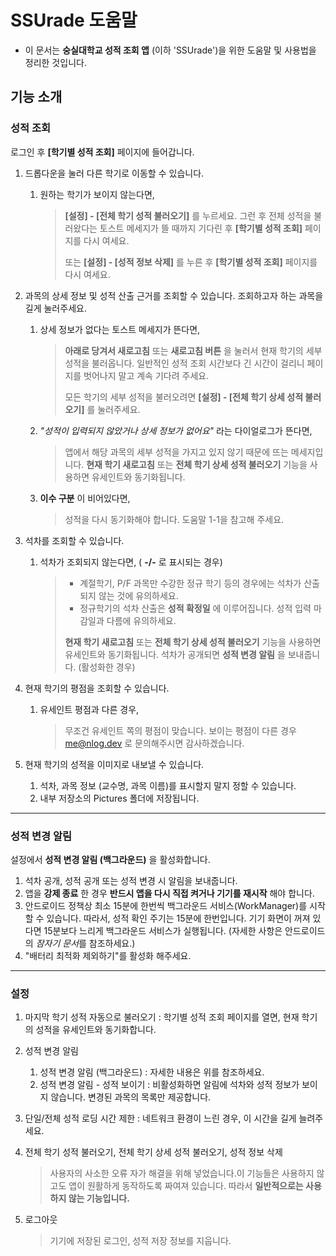 # SSUrade 도움말

* 이 문서는 **숭실대학교 성적 조회 앱** (이하 'SSUrade')을 위한 도움말 및 사용법을 정리한 것입니다.

## 기능 소개

### 성적 조회

로그인 후 **[학기별 성적 조회]** 페이지에 들어갑니다.

1. 드롭다운을 눌러 다른 학기로 이동할 수 있습니다.

    1. 원하는 학기가 보이지 않는다면,

        > **[설정] - [전체 학기 성적 불러오기]** 를 누르세요. 그런 후 전체 성적을 불러왔다는 토스트 메세지가 뜰 때까지 기다린 후 **[학기별 성적 조회]** 페이지를 다시 여세요.
        >
        > 또는 **[설정] - [성적 정보 삭제]** 를 누른 후 **[학기별 성적 조회]** 페이지를 다시 여세요.

2. 과목의 상세 정보 및 성적 산출 근거를 조회할 수 있습니다. 조회하고자 하는 과목을 길게 눌러주세요.

    1. 상세 정보가 없다는 토스트 메세지가 뜬다면,

        > **아래로 당겨서 새로고침** 또는 **새로고침 버튼** 을 눌러서 현재 학기의 세부 성적을 불러옵니다. 일반적인 성적 조회 시간보다 긴 시간이 걸리니 페이지를 벗어나지 말고 계속 기다려 주세요.
        >
        > 모든 학기의 세부 성적을 불러오려면 **[설정] - [전체 학기 상세 성적 불러오기]** 를 눌러주세요.

    2. *"성적이 입력되지 않았거나 상세 정보가 없어요"* 라는 다이얼로그가 뜬다면,

        > 앱에서 해당 과목의 세부 성적을 가지고 있지 않기 때문에 뜨는 메세지입니다. **현재 학기 새로고침** 또는 **전체 학기 상세 성적 불러오기** 기능을 사용하면 유세인트와 동기화됩니다.

    3. **이수 구분** 이 비어있다면,

        > 성적을 다시 동기화해야 합니다. 도움말 1-1을 참고해 주세요.

3. 석차를 조회할 수 있습니다.

    1. 석차가 조회되지 않는다면, ( **-/-** 로 표시되는 경우)

        > * 계절학기, P/F 과목만 수강한 정규 학기 등의 경우에는 석차가 산출되지 않는 것에 유의하세요.
        > * 정규학기의 석차 산출은 **성적 확정일** 에 이루어집니다. 성적 입력 마감일과 다름에 유의하세요.
        >
        > **현재 학기 새로고침** 또는 **전체 학기 상세 성적 불러오기** 기능을 사용하면 유세인트와 동기화됩니다. 석차가 공개되면 **성적 변경 알림** 을 보내줍니다. (활성화한 경우)

4. 현재 학기의 평점을 조회할 수 있습니다.

    1. 유세인트 평점과 다른 경우,

        > 무조건 유세인트 쪽의 평점이 맞습니다. 보이는 평점이 다른 경우 me@nlog.dev 로 문의해주시면 감사하겠습니다.

5. 현재 학기의 성적을 이미지로 내보낼 수 있습니다.

    1. 석차, 과목 정보 (교수명, 과목 이름)를 표시할지 말지 정할 수 있습니다.
    2. 내부 저장소의 Pictures 폴더에 저장됩니다.

---

### 성적 변경 알림

설정에서 **성적 변경 알림 (백그라운드)** 을 활성화합니다.

1. 석차 공개, 성적 공개 또는 성적 변경 시 알림을 보내줍니다.
2. 앱을 **강제 종료** 한 경우 **반드시 앱을 다시 직접 켜거나 기기를 재시작** 해야 합니다.
3. 안드로이드 정책상 최소 15분에 한번씩 백그라운드 서비스(WorkManager)를 시작할 수 있습니다. 따라서, 성적 확인 주기는 15분에 한번입니다. 기기 화면이 꺼져 있다면 15분보다 느리게 백그라운드 서비스가 실행됩니다. (자세한 사항은 안드로이드의 *잠자기 문서*를 참조하세요.)
4. "배터리 최적화 제외하기"를 활성화 해주세요.

---

### 설정

1. 마지막 학기 성적 자동으로 불러오기 : 학기별 성적 조회 페이지를 열면, 현재 학기의 성적을 유세인트와 동기화합니다.

2. 성적 변경 알림

    1. 성적 변경 알림 (백그라운드) : 자세한 내용은 위를 참조하세요.
    2. 성적 변경 알림 - 성적 보이기 : 비활성화하면 알림에 석차와 성적 정보가 보이지 않습니다. 변경된 과목의 목록만 제공합니다.

3. 단일/전체 성적 로딩 시간 제한 : 네트워크 환경이 느린 경우, 이 시간을 길게 늘려주세요.

4. 전체 학기 성적 불러오기, 전체 학기 상세 성적 불러오기, 성적 정보 삭제

    > 사용자의 사소한 오류 자가 해결을 위해 넣었습니다.이 기능들은 사용하지 않고도 앱이 원활하게 동작하도록 짜여져 있습니다. 따라서 **일반적으로는 사용하지 않는 기능입니다.**

5. 로그아웃

    > 기기에 저장된 로그인, 성적 저장 정보를 지웁니다.
